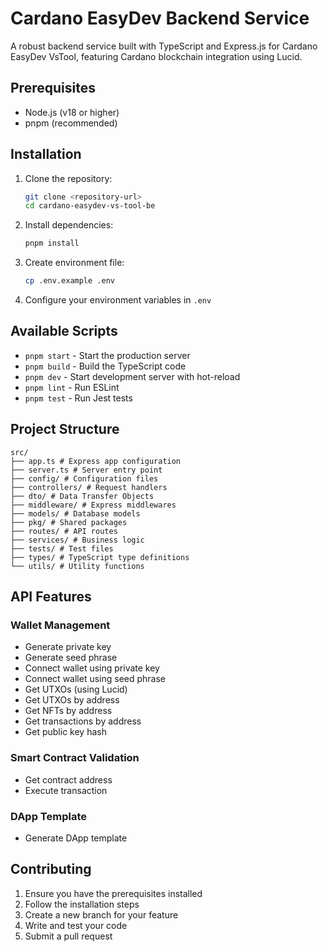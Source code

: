 # Cardano EasyDev Backend Service

A robust backend service built with TypeScript and Express.js for Cardano EasyDev VsTool, featuring Cardano blockchain integration using Lucid.

## Prerequisites

- Node.js (v18 or higher)
- pnpm (recommended)

## Installation

1. Clone the repository:
   ```bash
   git clone <repository-url>
   cd cardano-easydev-vs-tool-be
   ```

2. Install dependencies:
   ```bash
   pnpm install
   ```

3. Create environment file:
   ```bash
   cp .env.example .env
   ```

4. Configure your environment variables in `.env`

## Available Scripts

- `pnpm start` - Start the production server
- `pnpm build` - Build the TypeScript code
- `pnpm dev` - Start development server with hot-reload
- `pnpm lint` - Run ESLint
- `pnpm test` - Run Jest tests

## Project Structure
```
src/
├── app.ts # Express app configuration
├── server.ts # Server entry point
├── config/ # Configuration files
├── controllers/ # Request handlers
├── dto/ # Data Transfer Objects
├── middleware/ # Express middlewares
├── models/ # Database models
├── pkg/ # Shared packages
├── routes/ # API routes
├── services/ # Business logic
├── tests/ # Test files
├── types/ # TypeScript type definitions
└── utils/ # Utility functions
```

## API Features

### Wallet Management
- Generate private key
- Generate seed phrase
- Connect wallet using private key
- Connect wallet using seed phrase
- Get UTXOs (using Lucid)
- Get UTXOs by address
- Get NFTs by address
- Get transactions by address
- Get public key hash

### Smart Contract Validation
- Get contract address
- Execute transaction

### DApp Template
- Generate DApp template

## Contributing

1. Ensure you have the prerequisites installed
2. Follow the installation steps
3. Create a new branch for your feature
4. Write and test your code
5. Submit a pull request